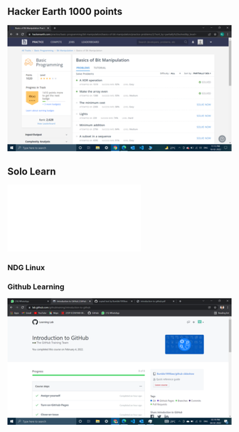 ## Hacker Earth 1000 points

![](/0_Certificates/Hacker%20Earth-1020%20points.png)


## Solo Learn
![](/0_Certificates/Nandith%20R%20sololearn.pdf)


### NDG Linux


### Github Learning
![](/0_Certificates/Git%20hub%20learning.png)


